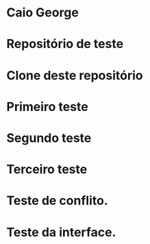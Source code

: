 #  Caio George
#  Repositório de teste
#  Clone deste repositório
#
#  Primeiro teste
#
#  Segundo teste
#
#   Terceiro teste
#
#   Teste de conflito.
#
#   Teste da interface.
